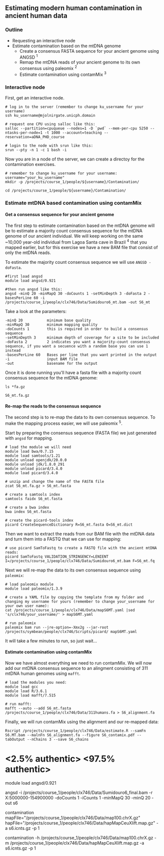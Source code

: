 ## Estimating modern human contamination in ancient human data

### Outline

* Requesting an interactive node
* Estimate contamination based on the mtDNA genome
    + Create a consensus FASTA sequence for your ancient genome using ANGSD <sup>1</sup>
    + Remap the mtDNA reads of your ancient genome to its own consensus using paleomix <sup>2</sup> 
    + Estimate contamination using contamMix <sup>3</sup>

### Interactive node

First, get an interactive node. 

```{bash, eval = FALSE}
# log in to the server (remember to change ku_username for your username)
ssh ku_username@mjolnirgate.unicph.domain

# request one CPU using salloc like this:
salloc --partition=cpuqueue --nodes=1 -D `pwd` --mem-per-cpu 5250 --ntasks-per-node=1 -t 1000 --account=teaching --reservation=aDNA_PHD_course

# login to the node with srun like this:
srun --pty -n 1 -c 1 bash -i
```

Now you are in a node of the server, we can create a directoy for the contamination exercises. 

```{bash, eval = FALSE}
# remember to change ku_username for your username:
username="your_ku_username"
mkdir -p /projects/course_1/people/${username}/Contamination/

cd /projects/course_1/people/${username}/Contamination/
```

### Estimate mtDNA based contamination using contamMix

#### Get a consensus sequence for your ancient genome

The first step to estimate contamination based on the mtDNA genome will be to estimate a majority count consensus sequence for the mtDNA genome of our ancient individual. We will keep working on the same ~10,000 year-old individual from Lagoa Santa cave in Brazil <sup>4</sup> that you mapped earlier, but for this exercise we have a new BAM file that consist of only the mtDNA reads. 

To estimate the majority count consensus sequence we will use `ANGSD -doFasta`.
```{bash, eval=FALSE}
#first load angsd
module load angsd/0.921

#then run angsd like this:
angsd -minQ 20 -minMapQ 30 -doCounts 1 -setMinDepth 3 -doFasta 2 -basesPerLine 60 -i /projects/course_1/people/clx746/Data/Sumidouro6_mt.bam -out S6_mt
```

Take a look at the parameters:
```
-minQ 20           minimum base quality
-minMapQ 30        minimum mapping quality
-doCounts 1        this is required in order to build a consensus sequence
-setMinDepth 3     minimum depth of coverage for a site to be included
-doFasta 2         2 indicates you want a majority-count consensus sequence, if you want a secuence with a random base you can use 1 instead
-basesPerLine 60   Bases per line that you want printed in the output
-i                 input BAM file
-out               basename for the output
```

Once it is done running you'll have a fasta file with a majority count consensus sequence for the mtDNA genome: 
```{bash, eval=FALSE}
ls *fa.gz
```
```
S6_mt.fa.gz
```

#### Re-map the reads to the consensus sequence

The second step is to re-map the data to its own consensus sequence. To make the mapping process easier, we will use paleomix <sup>5</sup>. 

Start by preparing the consensus sequence (FASTA file) we just generated with `angsd` for mapping. 
```{bash, eval=FALSE}
# load the module we will need
module load bwa/0.7.15
module load samtools/1.21
module unload openjdk/20.0.0 
module unload jdk/1.8.0_291 
module unload picard/3.4.0
module load picard/3.4.0

# unzip and change the name of the FASTA file
zcat S6_mt.fa.gz > S6_mt.fasta

# create a samtools index
samtools faidx S6_mt.fasta

# create a bwa index
bwa index S6_mt.fasta

# create the picard-tools index
picard CreateSequenceDictionary R=S6_mt.fasta O=S6_mt.dict
```

Then we want to extract the reads from our BAM file with the mtDNA data and turn them into a FASTQ that we can use for mapping:
```{bash, eval=FALSE}
# use picard SamToFastq to create a FASTQ file with the ancient mtDNA reads:
picard SamToFastq VALIDATION_STRINGENCY=LENIENT I=/projects/course_1/people/clx746/Data/Sumidouro6_mt.bam F=S6_mt.fq
```

Next we will re-map the data to its own consensus sequence using `paleomix`:
```{bash, eval=FALSE}
# load paleomix module
module load paleomix/1.3.9

# create a YAML file by copying the template from my folder and changing my username for yours (remember to change your_username for your own user name): 
cat /projects/course_1/people/clx746/Data/mapS6MT.yaml |sed 's/clx746/your_username/' > mapS6MT.yaml 

# run paleomix 
paleomix bam run --jre-option=-Xmx2g --jar-root /projects/symbean/people/clx746/Scripts/picard/ mapS6MT.yaml
```
It will take a few minutes to run, so just wait...


#### Estimate contamination using contamMix

Now we have almost everything we need to run contamMix. We will now add our mtDNA consensus sequence to an alingment consisting of 311 mtDNA human genomes using `mafft`.

```{bash, eval=FALSE}
# load the modules you need:
module load gcc
module load R/3.6.1 
module load mafft/7.515

# run mafft:
mafft --auto --add S6_mt.fasta /projects/course_1/people/clx746/Data/311humans.fa > S6_alignment.fa
```

Finally, we will run contamMix using the alignment and our re-mapped data:
```{bash, eval=FALSE}
Rscript /projects/course_1/people/clx746/Data/estimate.R --samFn S6.MT.bam --malnFn S6_alignment.fa --figure S6_contamix.pdf --tabOutput --nChains 3 --save S6_chains
```


#  <inferred-error-rate> <MAP-authentic> <2.5% authentic> <97.5% authentic> <gelman diagnostic> <gelman diag upper bound>


module load angsd/0.921

angsd -i /projects/course_1/people/clx746/Data/Sumidouro6_final.bam -r X:5000000-154900000 -doCounts 1  -iCounts 1 -minMapQ 30 -minQ 20 -out s6

contamination mapFile="/projects/course_1/people/clx746/Data/map100.chrX.gz" hapFile="/projects/course_1/people/clx746/Data/hapMapCeuXlift.map.gz" -a s6.icnts.gz -p 1

contamination -h /projects/course_1/people/clx746/Data/map100.chrX.gz -m /projects/course_1/people/clx746/Data/hapMapCeuXlift.map.gz -a s6.icnts.gz -p 1














